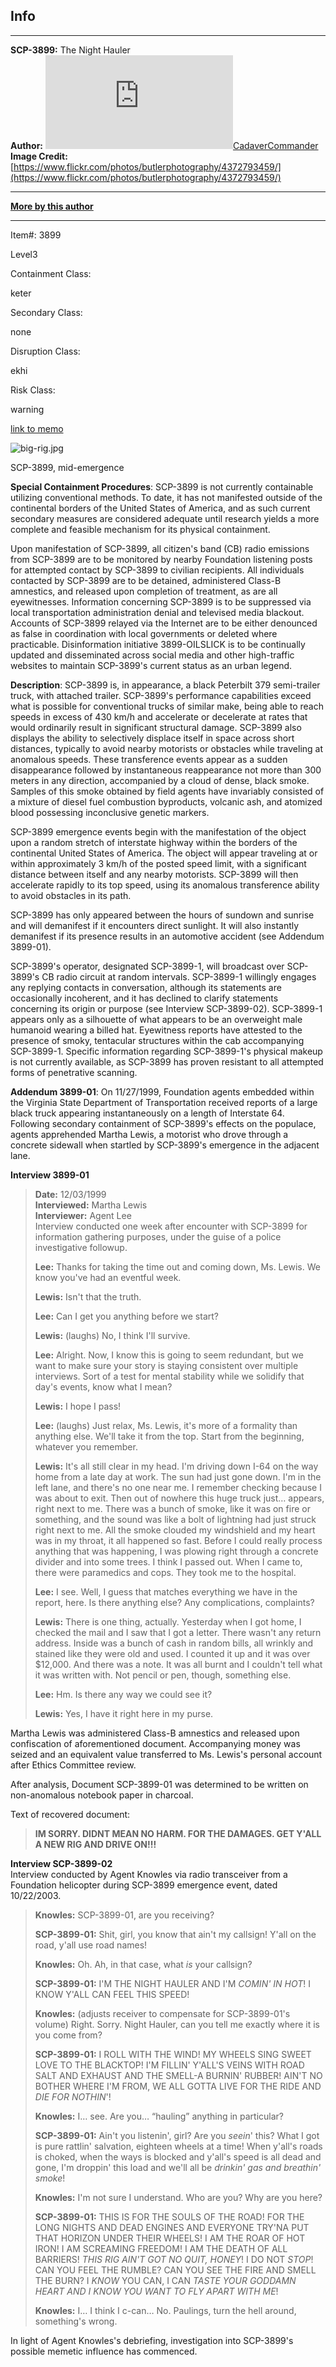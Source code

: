 Info
----

* * *

**SCP-3899:** The Night Hauler  
**Author:** [![CadaverCommander](http://www.wikidot.com/avatar.php?userid=3187823&amp;size=small&amp;timestamp=1599870274)](http://www.wikidot.com/user:info/cadavercommander)[CadaverCommander](http://www.wikidot.com/user:info/cadavercommander)  
**Image Credit:** [https://www.flickr.com/photos/butlerphotography/4372793459/](https://www.flickr.com/photos/butlerphotography/4372793459/)

* * *

**[More by this author](http://www.scp-wiki.net/cadavercommander)**

* * *

Item#: 3899

Level3

Containment Class:

keter

Secondary Class:

none

Disruption Class:

ekhi

Risk Class:

warning

[link to memo](http://www.scp-wiki.net/classification-committee-memo)  

  

![big-rig.jpg](http://scp-wiki.wdfiles.com/local--files/scp-3899/big-rig.jpg)

SCP-3899, mid-emergence

**Special Containment Procedures**: SCP-3899 is not currently containable utilizing conventional methods. To date, it has not manifested outside of the continental borders of the United States of America, and as such current secondary measures are considered adequate until research yields a more complete and feasible mechanism for its physical containment.

Upon manifestation of SCP-3899, all citizen's band (CB) radio emissions from SCP-3899 are to be monitored by nearby Foundation listening posts for attempted contact by SCP-3899 to civilian recipients. All individuals contacted by SCP-3899 are to be detained, administered Class-B amnestics, and released upon completion of treatment, as are all eyewitnesses. Information concerning SCP-3899 is to be suppressed via local transportation administration denial and televised media blackout. Accounts of SCP-3899 relayed via the Internet are to be either denounced as false in coordination with local governments or deleted where practicable. Disinformation initiative 3899-OILSLICK is to be continually updated and disseminated across social media and other high-traffic websites to maintain SCP-3899's current status as an urban legend.

**Description**: SCP-3899 is, in appearance, a black Peterbilt 379 semi-trailer truck, with attached trailer. SCP-3899's performance capabilities exceed what is possible for conventional trucks of similar make, being able to reach speeds in excess of 430 km/h and accelerate or decelerate at rates that would ordinarily result in significant structural damage. SCP-3899 also displays the ability to selectively displace itself in space across short distances, typically to avoid nearby motorists or obstacles while traveling at anomalous speeds. These transference events appear as a sudden disappearance followed by instantaneous reappearance not more than 300 meters in any direction, accompanied by a cloud of dense, black smoke. Samples of this smoke obtained by field agents have invariably consisted of a mixture of diesel fuel combustion byproducts, volcanic ash, and atomized blood possessing inconclusive genetic markers.

SCP-3899 emergence events begin with the manifestation of the object upon a random stretch of interstate highway within the borders of the continental United States of America. The object will appear traveling at or within approximately 3 km/h of the posted speed limit, with a significant distance between itself and any nearby motorists. SCP-3899 will then accelerate rapidly to its top speed, using its anomalous transference ability to avoid obstacles in its path.

SCP-3899 has only appeared between the hours of sundown and sunrise and will demanifest if it encounters direct sunlight. It will also instantly demanifest if its presence results in an automotive accident (see Addendum 3899-01).

SCP-3899's operator, designated SCP-3899-1, will broadcast over SCP-3899's CB radio circuit at random intervals. SCP-3899-1 willingly engages any replying contacts in conversation, although its statements are occasionally incoherent, and it has declined to clarify statements concerning its origin or purpose (see Interview SCP-3899-02). SCP-3899-1 appears only as a silhouette of what appears to be an overweight male humanoid wearing a billed hat. Eyewitness reports have attested to the presence of smoky, tentacular structures within the cab accompanying SCP-3899-1. Specific information regarding SCP-3899-1's physical makeup is not currently available, as SCP-3899 has proven resistant to all attempted forms of penetrative scanning.

**Addendum 3899-01**: On 11/27/1999, Foundation agents embedded within the Virginia State Department of Transportation received reports of a large black truck appearing instantaneously on a length of Interstate 64. Following secondary containment of SCP-3899's effects on the populace, agents apprehended Martha Lewis, a motorist who drove through a concrete sidewall when startled by SCP-3899's emergence in the adjacent lane.

**Interview 3899-01**

> **Date:** 12/03/1999  
> **Interviewed:** Martha Lewis  
> **Interviewer:** Agent Lee  
> Interview conducted one week after encounter with SCP-3899 for information gathering purposes, under the guise of a police investigative followup.
> 
> **Lee:** Thanks for taking the time out and coming down, Ms. Lewis. We know you've had an eventful week.
> 
> **Lewis:** Isn't that the truth.
> 
> **Lee:** Can I get you anything before we start?
> 
> **Lewis:** (laughs) No, I think I'll survive.
> 
> **Lee:** Alright. Now, I know this is going to seem redundant, but we want to make sure your story is staying consistent over multiple interviews. Sort of a test for mental stability while we solidify that day's events, know what I mean?
> 
> **Lewis:** I hope I pass!
> 
> **Lee:** (laughs) Just relax, Ms. Lewis, it's more of a formality than anything else. We'll take it from the top. Start from the beginning, whatever you remember.
> 
> **Lewis:** It's all still clear in my head. I'm driving down I-64 on the way home from a late day at work. The sun had just gone down. I'm in the left lane, and there's no one near me. I remember checking because I was about to exit. Then out of nowhere this huge truck just… appears, right next to me. There was a bunch of smoke, like it was on fire or something, and the sound was like a bolt of lightning had just struck right next to me. All the smoke clouded my windshield and my heart was in my throat, it all happened so fast. Before I could really process anything that was happening, I was plowing right through a concrete divider and into some trees. I think I passed out. When I came to, there were paramedics and cops. They took me to the hospital.
> 
> **Lee:** I see. Well, I guess that matches everything we have in the report, here. Is there anything else? Any complications, complaints?
> 
> **Lewis:** There is one thing, actually. Yesterday when I got home, I checked the mail and I saw that I got a letter. There wasn't any return address. Inside was a bunch of cash in random bills, all wrinkly and stained like they were old and used. I counted it up and it was over $12,000. And there was a note. It was all burnt and I couldn't tell what it was written with. Not pencil or pen, though, something else.
> 
> **Lee:** Hm. Is there any way we could see it?
> 
> **Lewis:** Yes, I have it right here in my purse.

Martha Lewis was administered Class-B amnestics and released upon confiscation of aforementioned document. Accompanying money was seized and an equivalent value transferred to Ms. Lewis's personal account after Ethics Committee review.

After analysis, Document SCP-3899-01 was determined to be written on non-anomalous notebook paper in charcoal.

Text of recovered document:

> **IM SORRY. DIDNT MEAN NO HARM. FOR THE DAMAGES. GET Y'ALL A NEW RIG AND DRIVE ON!!!**

**Interview SCP-3899-02**  
Interview conducted by Agent Knowles via radio transceiver from a Foundation helicopter during SCP-3899 emergence event, dated 10/22/2003.

> **Knowles:** SCP-3899-01, are you receiving?
> 
> **SCP-3899-01:** Shit, girl, you know that ain't my callsign! Y'all on the road, y'all use road names!
> 
> **Knowles:** Oh. Ah, in that case, what _is_ your callsign?
> 
> **SCP-3899-01:** I'M THE NIGHT HAULER AND I'M _COMIN' IN HOT_! I KNOW Y'ALL CAN FEEL THIS SPEED!
> 
> **Knowles:** (adjusts receiver to compensate for SCP-3899-01's volume) Right. Sorry. Night Hauler, can you tell me exactly where it is you come from?
> 
> **SCP-3899-01:** I ROLL WITH THE WIND! MY WHEELS SING SWEET LOVE TO THE BLACKTOP! I'M FILLIN' Y'ALL'S VEINS WITH ROAD SALT AND EXHAUST AND THE SMELL-A BURNIN' RUBBER! AIN'T NO BOTHER WHERE I'M FROM, WE ALL GOTTA LIVE FOR THE RIDE AND _DIE FOR NOTHIN_'!
> 
> **Knowles:** I… see. Are you… “hauling” anything in particular?
> 
> **SCP-3899-01:** Ain't you listenin', girl? Are you _seein_' this? What I got is pure rattlin' salvation, eighteen wheels at a time! When y'all's roads is choked, when the ways is blocked and y'all's speed is all dead and gone, I'm droppin' this load and we'll all be _drinkin' gas and breathin' smoke_!
> 
> **Knowles:** I'm not sure I understand. Who are you? Why are you here?
> 
> **SCP-3899-01:** THIS IS FOR THE SOULS OF THE ROAD! FOR THE LONG NIGHTS AND DEAD ENGINES AND EVERYONE TRY'NA PUT THAT HORIZON UNDER THEIR WHEELS! I AM THE ROAR OF HOT IRON! I AM SCREAMING FREEDOM! I AM THE DEATH OF ALL BARRIERS! _THIS RIG AIN'T GOT NO QUIT, HONEY_! I DO NOT _STOP_! CAN YOU FEEL THE RUMBLE? CAN YOU SEE THE FIRE AND SMELL THE BURN? I _KNOW_ YOU CAN, I CAN _TASTE YOUR GODDAMN HEART AND I KNOW YOU WANT TO FLY APART WITH ME_!
> 
> **Knowles:** I… I think I c-can… No. Paulings, turn the hell around, something's wrong.

In light of Agent Knowles's debriefing, investigation into SCP-3899's possible memetic influence has commenced.